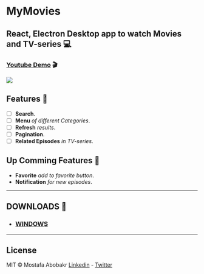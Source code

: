 # MyMovies

## React, Electron Desktop app to watch Movies and TV-series 💻

### [Youtube Demo](https://youtu.be/tAmcWPn10XY) 🎬

![](MyMovies.gif)

## Features 🎉

- [ ] **Search**.
- [ ] **Menu** _of different Categories_.
- [ ] **Refresh** _results_.
- [ ] **Pagination**.
- [ ] **Related Episodes** _in TV-series_.

## Up Comming Features 👀

- **Favorite** _add to favorite button_.
- **Notification** _for new episodes_.

---

## DOWNLOADS 📢

- ### [WINDOWS](https://github.com/mostafaabobakr7/mymovies-desktop/releases/latest)

-----
## License
MIT © Mostafa Abobakr [Linkedin](https://www.linkedin.com/in/mostafaabobakr) - [Twitter](https://twitter.com/MustafaAbobakr)
